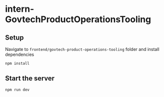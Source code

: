 # intern-GovtechProductOperationsTooling

## Setup

Navigate to `frontend/govtech-product-operations-tooling` folder and install dependencies

```
npm install
```

## Start the server

```
npm run dev
```
